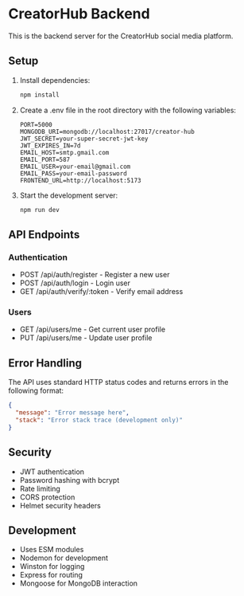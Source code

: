 # CreatorHub Backend

This is the backend server for the CreatorHub social media platform.

## Setup

1. Install dependencies:
   ```bash
   npm install
   ```

2. Create a .env file in the root directory with the following variables:
   ```
   PORT=5000
   MONGODB_URI=mongodb://localhost:27017/creator-hub
   JWT_SECRET=your-super-secret-jwt-key
   JWT_EXPIRES_IN=7d
   EMAIL_HOST=smtp.gmail.com
   EMAIL_PORT=587
   EMAIL_USER=your-email@gmail.com
   EMAIL_PASS=your-email-password
   FRONTEND_URL=http://localhost:5173
   ```

3. Start the development server:
   ```bash
   npm run dev
   ```

## API Endpoints

### Authentication

- POST /api/auth/register - Register a new user
- POST /api/auth/login - Login user
- GET /api/auth/verify/:token - Verify email address

### Users

- GET /api/users/me - Get current user profile
- PUT /api/users/me - Update user profile

## Error Handling

The API uses standard HTTP status codes and returns errors in the following format:

```json
{
  "message": "Error message here",
  "stack": "Error stack trace (development only)"
}
```

## Security

- JWT authentication
- Password hashing with bcrypt
- Rate limiting
- CORS protection
- Helmet security headers

## Development

- Uses ESM modules
- Nodemon for development
- Winston for logging
- Express for routing
- Mongoose for MongoDB interaction
